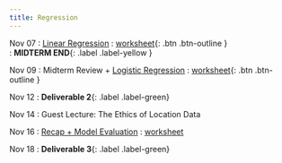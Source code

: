 ```yaml
---
title: Regression
---
```


Nov 07 
: [Linear Regression](#) 
  : [worksheet](https://raw.githubusercontent.com/gallettilance/CS506-Fall2022/master/worksheets/worksheet_14.ipynb){: .btn .btn-outline }  
    : **MIDTERM END**{: .label .label-yellow } 

Nov 09 
: Midterm Review + [Logistic Regression](#) 
  : [worksheet](https://raw.githubusercontent.com/gallettilance/CS506-Fall2022/master/worksheets/worksheet_15.ipynb){: .btn .btn-outline } 

Nov 12
: **Deliverable 2**{: .label .label-green}

Nov 14 
: Guest Lecture: The Ethics of Location Data 

Nov 16 
: [Recap + Model Evaluation](#) 
  : [worksheet](#) 

Nov 18
: **Deliverable 3**{: .label .label-green} 
